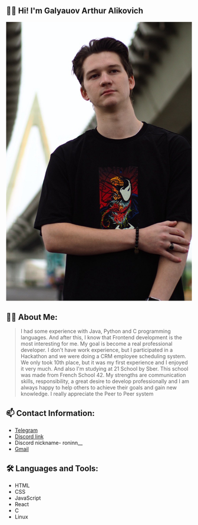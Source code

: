 
## 👋🏼 Hi! I'm Galyauov Arthur Alikovich
![avatar](avatar.jpg)

## 👨‍💻 About Me:
> I had some experience with Java, Python and C programming languages. And after this, I know that Frontend development is the most interesting for me. My goal is become a real professional developer.
I don't have work experience, but I participated in a Hackathon and we were doing a CRM employee scheduling system. We only took 10th place, but it was my first experience and I enjoyed it very much. And also I'm studying at 21 School by Sber. This school was made from French School 42.
My strengths are communication skills, responsibility, a great desire to develop professionally and I am always happy to help others to achieve their goals and gain new knowledge. I really appreciate the Peer to Peer system

## 📫 Contact Information:
- [Telegram](https://t.me/guinitum)
- [Discord link](https://discordapp.com/users/635084855788437504/)
- Discord nickname- roninn__
- [Gmail](mailto:artking01kg@gmail.com)

## 🛠️ Languages and Tools:
- HTML
- CSS 
- JavaScript 
- React
- C
- Linux

<!-- ## 📕 Education
- 21 school by Sber
- KFU, ITIS, Programming Engineer (Bachelor's degree)
- KFU, IIRSI, Programming Engineer (Master's degree) 
- English level - B1

## ✔️ Projects 
- [CRM](https://github.com/Ronlnn/qazaqrepublic_crm)
- [Clone Figma](https://github.com/Ronlnn/diplom)
- [S21 Intensive](https://github.com/Ronlnn/S21_intensive)
- [Linux Network](https://github.com/Ronlnn/Linux-Network)
- [Docker Practice](https://github.com/Ronlnn/first-docker)

## 🏅 My CodeWars Account
[![codewars](https://www.codewars.com/users/RonInn/badges/large)](https://www.codewars.com/users/RonInn)

## ✍🏻 Code Example
```
function colorOf(r,g,b){
	let rr = r.toString(16).padStart(2, '0');
	let gg = g.toString(16).padStart(2, '0');
	let bb = b.toString(16).padStart(2, '0');
	
	return "#"+rr+gg+bb;
  }
  ```

## 🔥 Stats:
[![GitHub Streak](http://github-readme-streak-stats.herokuapp.com?user=Ronlnn&theme=material-palenight&background=000000)](https://git.io/streak-stats)

<br>

[![Top Langs](https://github-readme-stats.vercel.app/api/top-langs/?username=Ronlnn&layout=compact&theme=material-palenight)](https://github.com/anuraghazra/github-readme-stats)

--- -->
